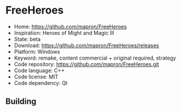 # FreeHeroes

- Home: https://github.com/mapron/FreeHeroes
- Inspiration: Heroes of Might and Magic III
- State: beta
- Download: https://github.com/mapron/FreeHeroes/releases
- Platform: Windows
- Keyword: remake, content commercial + original required, strategy
- Code repository: https://github.com/mapron/FreeHeroes.git
- Code language: C++
- Code license: MIT
- Code dependency: Qt

## Building
